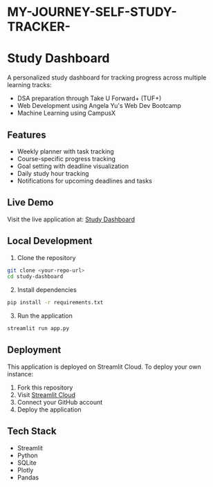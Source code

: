 # MY-JOURNEY-SELF-STUDY-TRACKER-

# Study Dashboard

A personalized study dashboard for tracking progress across multiple learning tracks:
- DSA preparation through Take U Forward+ (TUF+)
- Web Development using Angela Yu's Web Dev Bootcamp
- Machine Learning using CampusX

## Features
- Weekly planner with task tracking
- Course-specific progress tracking
- Goal setting with deadline visualization
- Daily study hour tracking
- Notifications for upcoming deadlines and tasks

## Live Demo
Visit the live application at: [Study Dashboard](https://your-streamlit-url)

## Local Development
1. Clone the repository
```bash
git clone <your-repo-url>
cd study-dashboard
```

2. Install dependencies
```bash
pip install -r requirements.txt
```

3. Run the application
```bash
streamlit run app.py
```

## Deployment
This application is deployed on Streamlit Cloud. To deploy your own instance:
1. Fork this repository
2. Visit [Streamlit Cloud](https://streamlit.io/cloud)
3. Connect your GitHub account
4. Deploy the application

## Tech Stack
- Streamlit
- Python
- SQLite
- Plotly
- Pandas
